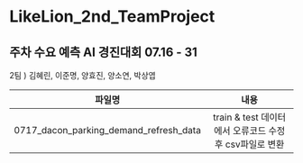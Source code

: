 # LikeLion_2nd_TeamProject

## 주차 수요 예측 AI 경진대회 07.16 - 31
2팀 ) 김혜린, 이준명, 양효진, 양소연, 박상엽

| 파일명 | 내용 |
| --- |:---:|
| 0717_dacon_parking_demand_refresh_data|train & test 데이터에서 오류코드 수정후 csv파일로 변환|
